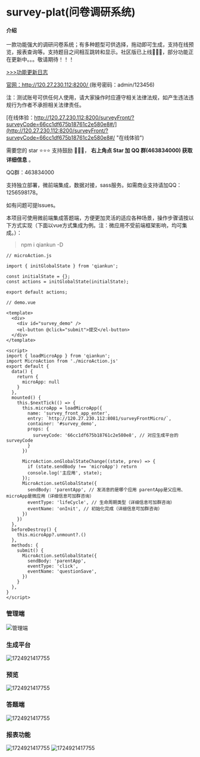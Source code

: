 # survey-plat(问卷调研系统)

#### 介绍

一款功能强大的调研问卷系统；有多种题型可供选择，拖动即可生成，支持在线预览，报表查询等。支持题目之间相互跳转和显示。社区版已上线🎉🎉🎉，部分功能正在更新中。。。敬请期待！！！

[>>>功能更新日志](./UPDATE.md)

[官网：http://120.27.230.112:8200/ ](http://120.27.230.112:8200 "去体验")(账号密码：admin/123456)

注：测试账号可供任何人使用，请大家操作时应遵守相关法律法规，如产生违法违规行为作者不承担相关法律责任。

[在线体验：http://120.27.230.112:8200/surveyFront/?surveyCode=66cc1df675b18761c2e580e8#/](http://120.27.230.112:8200/surveyFront/?surveyCode=66cc1df675b18761c2e580e8#/ "在线体验")

需要您的 star ⭐️⭐️⭐️ 支持鼓励 🙏🙏🙏， **右上角点 Star 加 QQ 群(463834000) 获取详细信息** 。

QQ群：463834000

支持独立部署，微前端集成，数据对接，sass服务。如需商业支持请加QQ：1256598178。

如有问题可提Issues。

本项目可使用微前端集成答题端，方便更加灵活的适应各种场景，操作步骤请按以下方式实现（下面以vue方式集成为例。注：微应用不受前端框架影响，均可集成。）：

> npm i qiankun -D

```
// microAction.js

import { initGlobalState } from 'qiankun';

const initialState = {};
const actions = initGlobalState(initialState);

export default actions;

```

```
// demo.vue

<template>
  <div>
    <div id="survey_demo" />
    <el-button @click="submit">提交</el-button>
  </div>
</template>

<script>
import { loadMicroApp } from 'qiankun';
import MicroAction from './microAction.js'
export default {
  data() {
    return {
      microApp: null
    }
  },
  mounted() {
    this.$nextTick(() => {
      this.microApp = loadMicroApp({
        name: 'survey_front_app_enter',
        entry: `http://120.27.230.112:8081/surveyFrontMicro/`,
        container: '#survey_demo',
        props: {
          surveyCode: '66cc1df675b18761c2e580e8', // 对应生成平台的surveyCode
        }
      })

      MicroAction.onGlobalStateChange((state, prev) => {
        if (state.sendBody !== 'microApp') return
        console.log('主应用', state);
      });
      MicroAction.setGlobalState({
        sendBody: 'parentApp', // 发消息的是哪个应用 parentApp是父应用、microApp是微应用（详细信息可加群咨询）
        eventType: 'lifeCycle', // 生命周期类型（详细信息可加群咨询）
        eventName: 'onInit', // 初始化完成（详细信息可加群咨询）
      })
    })
  },
  beforeDestroy() {
    this.microApp?.unmount?.()
  },
  methods: {
    submit() {
      MicroAction.setGlobalState({
        sendBody: 'parentApp',
        eventType: 'click',
        eventName: 'questionSave',
      })
    }
  },
}
</script>

```

### 管理端

![管理端](https://huimei-edc.oss-cn-shanghai.aliyuncs.com/edc/data/image/upload_to_oss_component/survey/home.png)

### 生成平台

![1724921417755](https://huimei-edc.oss-cn-shanghai.aliyuncs.com/edc/data/image/upload_to_oss_component/survey/desk20240829163744.png)

### 预览

![1724921417755](https://huimei-edc.oss-cn-shanghai.aliyuncs.com/edc/data/image/upload_to_oss_component/survey/proview_20240829163824.png)

### 答题端

![1724921417755](https://huimei-edc.oss-cn-shanghai.aliyuncs.com/edc/data/image/upload_to_oss_component/survey/answer_20240829164836.png)

### 报表功能

![1724921417755](https://huimei-edc.oss-cn-shanghai.aliyuncs.com/edc/data/image/upload_to_oss_component/survey/data_20240829164353.png)
![1724921417755](https://huimei-edc.oss-cn-shanghai.aliyuncs.com/edc/data/image/upload_to_oss_component/survey/data_20240829164407.png)
